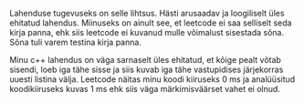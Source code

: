 Lahenduse tugevuseks on selle lihtsus. Hästi arusaadav ja loogiliselt üles ehitatud lahendus. Miinuseks on ainult see,
et leetcode ei saa selliselt seda kirja panna, ehk siis leetcode ei kuvanud mulle võimalust sisestada sõna. Sõna tuli varem
testina kirja panna. 
  
  Minu c++ lahendus on väga sarnaselt üles ehitatud, et kõige pealt võtab sisendi, loeb iga tähe sisse ja siis kuvab iga tähe
  vastupidises järjekorras uuesti listina välja. Leetcode näitas minu koodi kiiruseks 0 ms ja analüüsitud koodikiiruseks
  kuvas 1 ms ehk siis väga märkimisväärset vahet ei olnud. 
